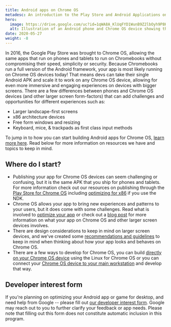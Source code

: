```yaml
---
title: Android apps on Chrome OS
metadesc: An introduction to the Play Store and Android Applications on Chrome OS.
hero:
  image: https://drive.google.com/uc?id=1qWA8A_KlUqFYD1WunB9Z2lbOyh9P8Kff
  alt: Illustration of an Android phone and Chrome OS device showing the same application running on both.
date: 2020-05-27
weight: -8
---
```


In 2016, the Google Play Store was brought to Chrome OS, allowing the same apps that run on phones and tablets to run on Chromebooks without compromising their speed, simplicity or security. Because Chromebooks run a full version of the Android framework, your app is most likely running on Chrome OS devices today! That means devs can take their single Android APK and scale it to work on any Chrome OS device, allowing for even more immersive and engaging experiences on devices with bigger screens. There are a few differences between phones and Chrome OS devices (and other larger screen form-factors) that can add challenges and opportunities for different experiences such as:

- Larger landscape-first screens
- x86 architecture devices
- Free form windows and resizing
- Keyboard, mice, & trackpads as first class input methods

To jump in to how you can start building Android apps for Chrome OS, [learn more here](/{{locale.code}}/android/start). Read below for more information on resources we have and topics to keep in mind.

## Where do I start?

- Publishing your app for Chrome OS devices can seem challenging or confusing, but it is the same APK that you ship for phones and tablets. For more information check out our resources on publishing through the [Play Store for Chrome OS](/{{locale.code}}/publish) including [optimizing for x86](/{{locale.code}}/games/optimizing-games-publishing) if you use the NDK.
- Chrome OS allows your app to bring new experiences and patterns to your users, but it does come with some challenges. Read what is involved to [optimize your app](/{{locale.code}}/android/optimizing) or check out a [blog post](https://medium.com/androiddevelopers/android-at-large-how-to-bring-optimized-experiences-to-the-big-screen-a50a6784e59d) for more information on what your app on Chrome OS and other larger screen devices involves.
- There are design considerations to keep in mind on larger screen devices, and we've created some [recommendations and guidelines](/{{locale.code}}/android/design) to keep in mind when thinking about how your app looks and behaves on Chrome OS.
- There are a few ways to develop for Chrome OS, you can build [directly on your Chrome OS device](/{{locale.code}}/android-environment/deploying-apps#deploy-from-chrome-os) using the Linux for Chrome OS or you can connect your [Chrome OS device to your main workstation](/{{locale.code}}/android-environment/deploying-apps#deploy-from-another-device) and develop that way.

## Developer interest form

If you're planning on optimizing your Android app or game for desktop, and need help from Google -- please fill out [our developer interest form](https://forms.gle/wPUjwhLgLnqvsqDG6). Google may reach out to you to further clarify your feedback or app needs. Please note that filling out this form does not constitute automatic inclusion in this program.
